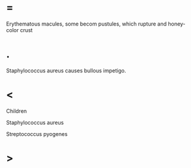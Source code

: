 # =

Erythematous macules, some becom pustules, which rupture and honey-color crust

# .

Staphylococcus aureus causes bullous impetigo.

# <

Children

Staphylococcus aureus

Streptococcus pyogenes

# >
